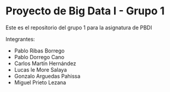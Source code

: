 # Proyecto de Big Data I - Grupo 1

Este es el repositorio del grupo 1 para la asignatura de PBDI

Integrantes:
- Pablo Ribas Borrego
- Pablo Dorrego Cano
- Carlos Martín Hernández
- Lucas le More Salaya
- Gonzalo Arguedas Pahissa
- Miguel Prieto Lezana
